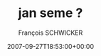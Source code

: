 ---
title: 'jan seme ?'
posts: 4
hash: 't879'
author: 'François SCHWICKER'
date: 2007-09-27T18:53:00+00:00
sources:
  - http://forums.tokipona.org/viewtopic.php%3Ft=879.html
---